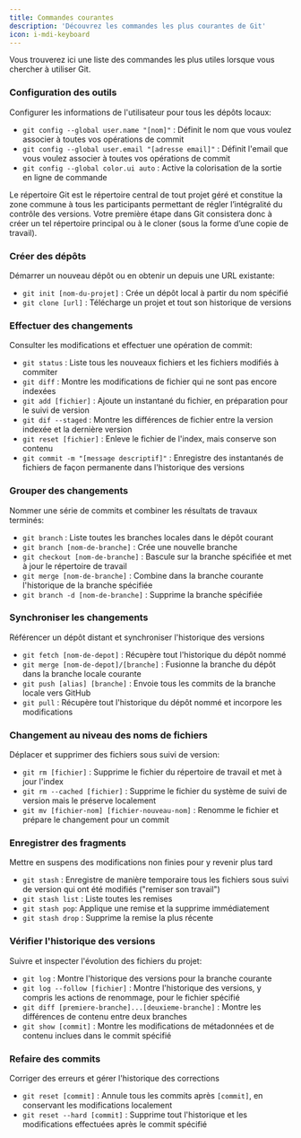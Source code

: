 ```yaml
---
title: Commandes courantes
description: 'Découvrez les commandes les plus courantes de Git'
icon: i-mdi-keyboard
---
```


Vous trouverez ici une liste des commandes les plus utiles lorsque vous chercher à utiliser Git.

### Configuration des outils

Configurer les informations de l'utilisateur pour tous les dépôts locaux:

- `git config --global user.name "[nom]"` : Définit le nom que vous voulez associer à toutes vos opérations de commit
- `git config --global user.email "[adresse email]"` : Définit l'email que vous voulez associer à toutes vos opérations de commit
- `git config --global color.ui auto` : Active la colorisation de la sortie en ligne de commande

Le répertoire Git est le répertoire central de tout projet géré et constitue la zone commune à tous les participants permettant de régler l’intégralité du contrôle des versions. Votre première étape dans Git consistera donc à créer un tel répertoire principal ou à le cloner (sous la forme d’une copie de travail).

### Créer des dépôts

Démarrer un nouveau dépôt ou en obtenir un depuis une URL existante:

- `git init [nom-du-projet]` : Crée un dépôt local à partir du nom spécifié
- `git clone [url]` : Télécharge un projet et tout son historique de versions

### Effectuer des changements

Consulter les modifications et effectuer une opération de commit:

- `git status` : Liste tous les nouveaux fichiers et les fichiers modifiés à commiter
- `git diff` : Montre les modifications de fichier qui ne sont pas encore indexées
- `git add [fichier]` : Ajoute un instantané du fichier, en préparation pour le suivi de version
- `git dif --staged` : Montre les différences de fichier entre la version indexée et la dernière version
- `git reset [fichier]` : Enleve le fichier de l'index, mais conserve son contenu
- `git commit -m "[message descriptif]"` : Enregistre des instantanés de fichiers de façon permanente dans l'historique des versions

### Grouper des changements

Nommer une série de commits et combiner les résultats de travaux terminés:

- `git branch` : Liste toutes les branches locales dans le dépôt courant
- `git branch [nom-de-branche]` : Crée une nouvelle branche
- `git checkout [nom-de-branche]` : Bascule sur la branche spécifiée et met à jour le répertoire de travail
- `git merge [nom-de-branche]` : Combine dans la branche courante l'historique de la branche spécifiée
- `git branch -d [nom-de-branche]` : Supprime la branche spécifiée

### Synchroniser les changements

Référencer un dépôt distant et synchroniser l'historique des versions

- `git fetch [nom-de-depot]` : Récupère tout l'historique du dépôt nommé
- `git merge [nom-de-depot]/[branche]` : Fusionne la branche du dépôt dans la branche locale courante
- `git push [alias] [branche]` : Envoie tous les commits de la branche locale vers GitHub
- `git pull` : Récupère tout l'historique du dépôt nommé et incorpore les modifications

### Changement au niveau des noms de fichiers

Déplacer et supprimer des fichiers sous suivi de version:

- `git rm [fichier]` : Supprime le fichier du répertoire de travail et met à jour l'index
- `git rm --cached [fichier]` : Supprime le fichier du système de suivi de version mais le préserve localement
- `git mv [fichier-nom] [fichier-nouveau-nom]` : Renomme le fichier et prépare le changement pour un commit

### Enregistrer des fragments

Mettre en suspens des modifications non finies pour y revenir plus tard

- `git stash` : Enregistre de manière temporaire tous les fichiers sous suivi de version qui ont été modifiés ("remiser son travail")
- `git stash list` : Liste toutes les remises
- `git stash pop`: Applique une remise et la supprime immédiatement
- `git stash drop` : Supprime la remise la plus récente

### Vérifier l'historique des versions

Suivre et inspecter l'évolution des fichiers du projet:

- `git log` : Montre l'historique des versions pour la branche courante
- `git log --follow [fichier]` : Montre l'historique des versions, y compris les actions de renommage, pour le fichier spécifié
- `git diff [premiere-branche]...[deuxieme-branche]` : Montre les différences de contenu entre deux branches
- `git show [commit]` : Montre les modifications de métadonnées et de contenu inclues dans le commit spécifié

### Refaire des commits

Corriger des erreurs et gérer l'historique des corrections

- `git reset [commit]` : Annule tous les commits après `[commit]`, en conservant les
  modifications localement
- `git reset --hard [commit]` : Supprime tout l'historique et les modifications effectuées après le commit spécifié